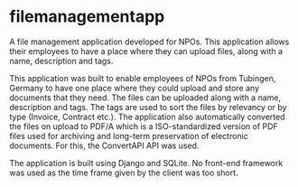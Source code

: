# filemanagementapp
A file management application developed for NPOs. This application allows their employees to have a place where they can upload files, along with a name, description and tags.

This application was built to enable employees of NPOs from Tubingen, Germany to have one place where they could upload and store any documents that they need. The files can be
uploaded along with a name, description and tags. The tags are used to sort the files by relevancy or by type (Invoice, Contract etc.). The application also automatically converted 
the files on upload to PDF/A which is a ISO-standardized version of PDF files used for archiving and long-term preservation of electronic documents. For this, the ConvertAPI API was
used.

The application is built using Django and SQLite. No front-end framework was used as the time frame given by the client was too short.
